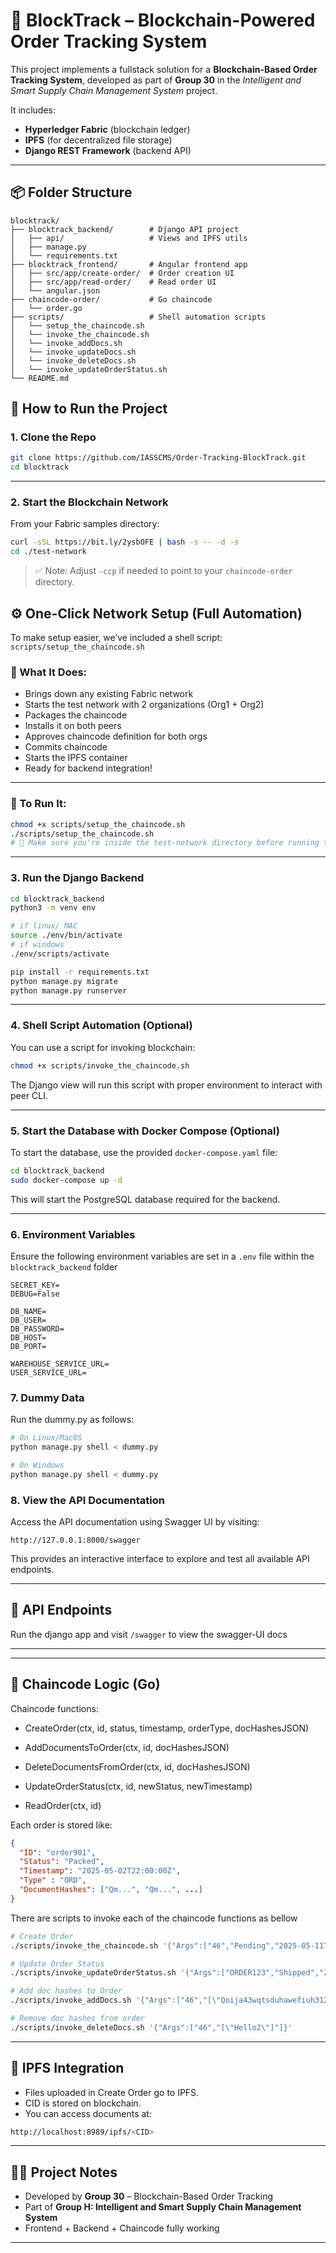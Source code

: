 # 🔗 BlockTrack – Blockchain-Powered Order Tracking System

This project implements a fullstack solution for a **Blockchain-Based Order Tracking System**, developed as part of **Group 30** in the *Intelligent and Smart Supply Chain Management System* project.

It includes:

* **Hyperledger Fabric** (blockchain ledger)
* **IPFS** (for decentralized file storage)
* **Django REST Framework** (backend API)
<!-- * **Angular** (frontend for order interaction) -->

---

## 📦 Folder Structure

```
blocktrack/
├── blocktrack_backend/        # Django API project
│   ├── api/                   # Views and IPFS utils
│   ├── manage.py
│   └── requirements.txt
├── blocktrack_frontend/       # Angular frontend app
│   ├── src/app/create-order/  # Order creation UI
│   ├── src/app/read-order/    # Read order UI
│   └── angular.json
├── chaincode-order/           # Go chaincode
│   └── order.go
├── scripts/                   # Shell automation scripts
│   └── setup_the_chaincode.sh
│   └── invoke_the_chaincode.sh
│   └── invoke_addDocs.sh
│   └── invoke_updateDocs.sh
│   └── invoke_deleteDocs.sh
│   └── invoke_updateOrderStatus.sh
└── README.md
```

<!-- ---

## ⚙️ Prerequisites

Before running this project, ensure you have:

* ✅ [Docker](https://www.docker.com/)
* ✅ [Hyperledger Fabric Samples](https://hyperledger-fabric.readthedocs.io/en/latest/test_network.html)
* ✅ [IPFS Desktop](https://docs.ipfs.tech/install/ipfs-desktop/) or run `ipfs daemon`
* ✅ Python 3.10+
* ✅ Go (for chaincode)
* ✅ Node.js + Angular CLI (for frontend)

--- -->

## 🚀 How to Run the Project

### 1. Clone the Repo
```bash
git clone https://github.com/IASSCMS/Order-Tracking-BlockTrack.git
cd blocktrack
```

---

### 2. Start the Blockchain Network
From your Fabric samples directory:
```bash
curl -sSL https://bit.ly/2ysbOFE | bash -s -- -d -s
cd ./test-network
```

> ✅ Note: Adjust `-ccp` if needed to point to your `chaincode-order` directory.
>

## ⚙️ One-Click Network Setup (Full Automation)

To make setup easier, we’ve included a shell script: `scripts/setup_the_chaincode.sh`

### 🔧 What It Does:
- Brings down any existing Fabric network
- Starts the test network with 2 organizations (Org1 + Org2)
- Packages the chaincode
- Installs it on both peers
- Approves chaincode definition for both orgs
- Commits chaincode
- Starts the IPFS container
- Ready for backend integration!

---

### 🚀 To Run It:
```bash
chmod +x scripts/setup_the_chaincode.sh
./scripts/setup_the_chaincode.sh
# 🔁 Make sure you're inside the test-network directory before running the script.
```

---

### 3. Run the Django Backend
```bash
cd blocktrack_backend
python3 -m venv env
```
```bash
# if linux/ MAC
source ./env/bin/activate
# if windows
./env/scripts/activate
```
```bash
pip install -r requirements.txt
python manage.py migrate
python manage.py runserver
```

---

### 4. Shell Script Automation (Optional)
You can use a script for invoking blockchain:
```bash
chmod +x scripts/invoke_the_chaincode.sh
```
The Django view will run this script with proper environment to interact with peer CLI.

---

<!-- ### 5. Run the Angular Frontend (Deprecated)
```bash
cd blocktrack_frontend
npm install
ng serve
```
Open your browser at: [http://localhost:4200](http://localhost:4200)

--- -->

### 5. Start the Database with Docker Compose (Optional)
To start the database, use the provided `docker-compose.yaml` file:
```bash
cd blocktrack_backend
sudo docker-compose up -d
```
This will start the PostgreSQL database required for the backend.

---

### 6. Environment Variables
Ensure the following environment variables are set in a `.env` file within the `blocktrack_backend` folder

```env
SECRET_KEY=
DEBUG=False

DB_NAME=
DB_USER=
DB_PASSWORD=
DB_HOST=
DB_PORT=

WAREHOUSE_SERVICE_URL=
USER_SERVICE_URL=
```

### 7. Dummy Data
Run the dummy.py as follows:
```bash
# On Linux/MacOS
python manage.py shell < dummy.py

# On Windows
python manage.py shell < dummy.py
```

### 8. View the API Documentation
Access the API documentation using Swagger UI by visiting:
```
http://127.0.0.1:8000/swagger
```
This provides an interactive interface to explore and test all available API endpoints.

---

## 🔌 API Endpoints

Run the django app and visit `/swagger` to view the swagger-UI docs

---
<!-- 
## 🖼️ Angular UI Pages

| Route                  | Function           |
|------------------------|--------------------|
| `/create-order`        | Upload + register  |
| `/read-order`          | Search order ID    |

--- -->

<!-- ## 🧪 Testing with Postman

Import the `config.postman.json` in `./blocktrack_backend` and checkout the endpoints -->

<!-- ### POST `/api/create-order/`
**Body:** `form-data`

| Key       | Type | Value                  |
|-----------|------|------------------------|
| order_id  | Text | `order901`             |
| status    | Text | `Packed`               |
| timestamp | Text | `2025-05-02T22:00:00Z` |
| document  | File | upload any file        |

### GET `/api/read-order/order901/`
- Returns the blockchain order details in JSON. -->

---

## 🔧 Chaincode Logic (Go)

Chaincode functions:

- CreateOrder(ctx, id, status, timestamp, orderType, docHashesJSON)

- AddDocumentsToOrder(ctx, id, docHashesJSON)

- DeleteDocumentsFromOrder(ctx, id, docHashesJSON)

- UpdateOrderStatus(ctx, id, newStatus, newTimestamp)

- ReadOrder(ctx, id)

Each order is stored like:
```json
{
  "ID": "order901",
  "Status": "Packed",
  "Timestamp": "2025-05-02T22:00:00Z",
  "Type" : "ORD",
  "DocumentHashes": ["Qm...", "Qm...", ...]
}
```

There are scripts to invoke each of the chaincode functions as bellow

```bash
# Create Order
./scripts/invoke_the_chaincode.sh '{"Args":["46","Pending","2025-05-11T12:00:00Z","ORD", "[\"qweqwe\"]"]}'

# Update Order Status
./scripts/invoke_updateOrderStatus.sh '{"Args":["ORDER123","Shipped","2025-05-11T12:00:00Z"]}'

# Add doc hashes to Order
./scripts/invoke_addDocs.sh '{"Args":["46","[\"Qoija43wqtsduhawefiuh3124h2378urfei\"]"]}'

# Remove doc hashes from order
./scripts/invoke_deleteDocs.sh '{"Args":["46","[\"Hello2\"]"]}'
```

---

## 📂 IPFS Integration
- Files uploaded in Create Order go to IPFS.
- CID is stored on blockchain.
- You can access documents at:
```bash
http://localhost:8989/ipfs/<CID>
```

---

## 👨‍💼 Project Notes

- Developed by **Group 30** – Blockchain-Based Order Tracking
- Part of **Group H: Intelligent and Smart Supply Chain Management System**
- Frontend + Backend + Chaincode fully working

---




